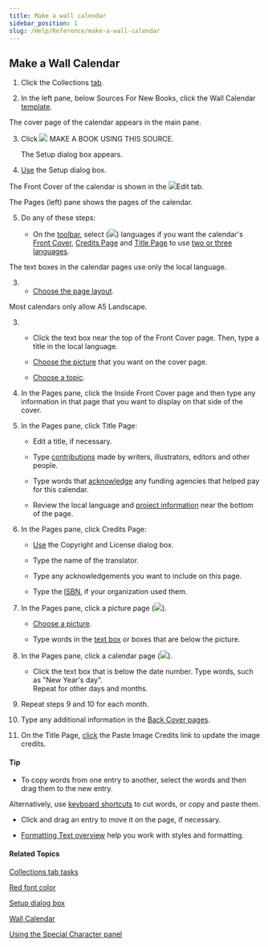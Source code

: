 ```yaml
---
title: Make a wall calendar
sidebar_position: 1
slug: /Help/Reference/make-a-wall-calendar
---
```


## Make a Wall Calendar

1.  Click the Collections [tab](../../User_Interface/Tabs/Tabs_overview.md).
    
2.  In the left pane, below Sources For New Books, click the Wall Calendar [template](../../Concepts/Template.md).
    

The cover page of the calendar appears in the main pane.

3.  Click ![](/ref-docs-assets/images/Tasks/addbook2lib.png) MAKE A BOOK USING THIS SOURCE.
    
    The Setup dialog box appears.
    
4.  [Use](../../User_Interface/Dialog_boxes/Setup_dialog_box.md) the Setup dialog box.
    

The Front Cover of the calendar is shown in the ![](/ref-docs-assets/images/User_Interface/Tabs/EditTab.png)Edit tab.

The Pages (left) pane shows the pages of the calendar.

5.  Do any of these steps:
    
    -   On the [toolbar](../../User_Interface/Toolbar/Edit_tab_toolbar.md), select (![](/ref-docs-assets/images/User_Interface/Toolbar/CheckedLanguage.png)) languages if you want the calendar's [Front Cover](../../Concepts/Front_Cover_page.md), [Credits Page](../../Concepts/Credits_Page.md) and [Title Page](../../Concepts/Title_Page.md) to use [two or three languages](../../Concepts/Bilingual_or_trilingual_books.md).
        

The text boxes in the calendar pages use only the local language.

3.  -   [Choose the page layout](../Edit_tasks/Choose_page_size_and_orientation.md).
        

Most calendars only allow A5 Landscape.

3.  -   Click the text box near the top of the Front Cover page. Then, type a title in the local language.
        
    -   [Choose the picture](../Edit_tasks/Change_picture.md) that you want on the cover page.
        
    -   [Choose a topic](../Edit_tasks/Choose_a_topic.md).
        

6.  In the Pages pane, click the Inside Front Cover page and then type any information in that page that you want to display on that side of the cover.
    
7.  In the Pages pane, click Title Page:
    
    -   Edit a title, if necessary.
        
    -   Type [contributions](../../Concepts/Contributions.md) made by writers, illustrators, editors and other people.
        
    -   Type words that [acknowledge](../../Concepts/Acknowledgements.md) any funding agencies that helped pay for this calendar.
        
    -   Review the local language and [project information](../../Concepts/Project_Information.md) near the bottom of the page.
        
8.  In the Pages pane, click Credits Page:
    
    -   [Use](../../User_Interface/Dialog_boxes/Copyright_License_dialog_box_Text.md) the Copyright and License dialog box.
        
    -   Type the name of the translator.
        
    -   Type any acknowledgements you want to include on this page.
        
    -   Type the [ISBN](../../Concepts/ISBN.md), if your organization used them.
        
9.  In the Pages pane, click a picture page (![](/ref-docs-assets/images/Tasks/imagepage.png)).
    
    -   [Choose a picture](../Edit_tasks/Change_picture.md).
        
    -   Type words in the [text box](../../Concepts/Text_Box.md) or boxes that are below the picture.
        
10.  In the Pages pane, click a calendar page (![](/ref-docs-assets/images/Tasks/calendarpage.png)).
     
     -   Click the text box that is below the date number. Type words, such as "New Year's day".  
         Repeat for other days and months.
         

11.  Repeat steps 9 and 10 for each month.
     
12.  Type any additional information in the [Back Cover pages](../../Concepts/Back_cover_pages.md).
     
13.  On the Title Page, [click](../../Concepts/Title_Page.md) the Paste Image Credits link to update the image credits.
     

#### Tip

-   To copy words from one entry to another, select the words and then drag them to the new entry.
    

Alternatively, use [keyboard shortcuts](../../User_Interface/Keyboard_Shortcuts/Keyboard_Shortcuts_overview.md) to cut words, or copy and paste them.

-   Click and drag an entry to move it on the page, if necessary.
    
-   [Formatting Text overview](../Basic_tasks/Formatting_text/Formatting_Text_overview.md) help you work with styles and formatting.
    

#### Related Topics

[Collections tab tasks](Collections_tab_tasks_overview.md)

[Red font color](../../Concepts/Red_font_color.md)

[Setup dialog box](../../User_Interface/Dialog_boxes/Setup_dialog_box.md)

[Wall Calendar](../../Concepts/Wall_Calendar.md)

[Using the Special Character panel](../Edit_tasks/Using_the_Special_Characters_panel.md)